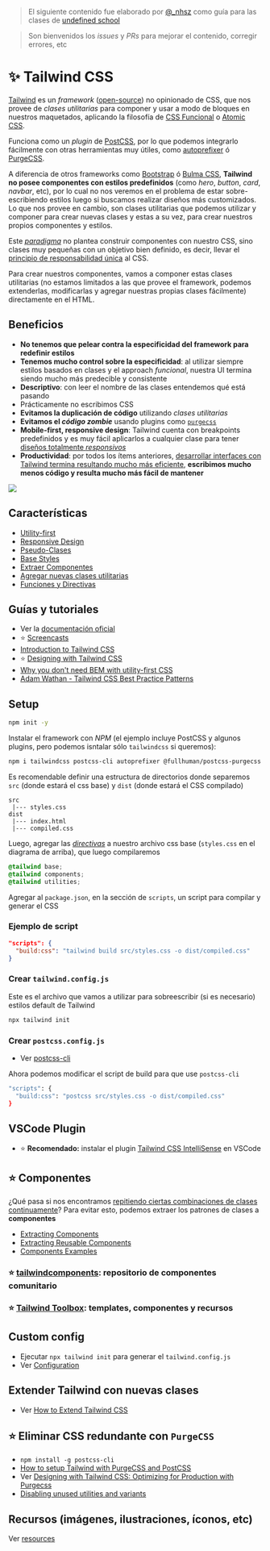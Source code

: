 > El siguiente contenido fue elaborado por [@_nhsz](https://twitter.com/_nhsz) como guía para las clases de [undefined school](https://twitter.com/undefinedSchool)

> Son bienvenidos los _issues_ y _PRs_ para mejorar el contenido, corregir errores, etc

# ✨ Tailwind CSS

[Tailwind](https://tailwindcss.com/) es un _framework_ ([open-source](https://github.com/tailwindcss/tailwindcss)) no opinionado de CSS, que nos provee de _clases utilitarias_ para componer y usar a modo de bloques en nuestros maquetados, aplicando la filosofía de [CSS Funcional](https://github.com/dwyl/learn-tachyons#functional-css-is) o [Atomic CSS](https://www.youtube.com/watch?v=PcrzsCdoFoY). 

Funciona como un _plugin_ de [PostCSS](https://www.youtube.com/watch?v=bJShpMC7xFM), por lo que podemos integrarlo fácilmente con otras herramientas muy útiles, como [autoprefixer](https://github.com/postcss/autoprefixer) ó [PurgeCSS](https://www.purgecss.com/).

A diferencia de otros frameworks como [Bootstrap](https://getbootstrap.com/) ó [Bulma CSS](https://bulma.io/), **Tailwind no posee componentes con estilos predefinidos** (como _hero_, _button_, _card_, _navbar_, etc), por lo cual no nos veremos en el problema de estar sobre-escribiendo estilos luego si buscamos realizar diseños más customizados. Lo que nos provee en cambio, son clases utilitarias que podemos utilizar y componer para crear nuevas clases y estas a su vez, para crear nuestros propios componentes y estilos.

Este [_paradigma_](https://css-tricks.com/lets-define-exactly-atomic-css/) no plantea construir componentes con nuestro CSS, sino clases muy pequeñas con un objetivo bien definido, es decir, llevar el [principio de responsabilidad única](https://en.wikipedia.org/wiki/Single_responsibility_principle) al CSS. 

Para crear nuestros componentes, vamos a componer estas clases utilitarias (no estamos limitados a las que provee el framework, podemos extenderlas, modificarlas y agregar nuestras propias clases fácilmente) directamente en el HTML.

## Beneficios

- **No tenemos que pelear contra la especificidad del framework para redefinir estilos**
- **Tenemos mucho control sobre la especificidad**: al utilizar siempre estilos basados en clases y el approach _funcional_, nuestra UI termina siendo mucho más predecible y consistente
- **Descriptivo**: con leer el nombre de las clases entendemos qué está pasando
- Prácticamente no escribimos CSS
- **Evitamos la duplicación de código** utilizando _clases utilitarias_
- **Evitamos el _código zombie_**  usando plugins como [`purgecss`](https://github.com/undefinedschool/notes-tailwind-css#%EF%B8%8F-eliminar-css-redundante-con-purgecss)
- **Mobile-first, responsive design**: Tailwind cuenta con breakpoints predefinidos y es muy fácil aplicarlos a cualquier clase para tener [diseños totalmente _responsivos_](https://tailwindcss.com/docs/responsive-design/)
- **Productividad**: por todos los ítems anteriores, [desarrollar interfaces con Tailwind termina resultando mucho más eficiente](https://medium.com/@johnpolacek/by-the-numbers-a-year-and-half-with-atomic-css-39d75b1263b4), **escribimos mucho menos código y resulta mucho más fácil de mantener**

![](https://i.imgur.com/KZQyZtF.png)

## Características

- [Utility-first](https://tailwindcss.com/docs/utility-first)
- [Responsive Design](https://tailwindcss.com/docs/responsive-design)
- [Pseudo-Clases](https://tailwindcss.com/docs/pseudo-class-variants)
- [Base Styles](https://tailwindcss.com/docs/adding-base-styles)
- [Extraer Componentes](https://tailwindcss.com/docs/extracting-components)
- [Agregar nuevas clases utilitarias](https://tailwindcss.com/docs/adding-new-utilities)
- [Funciones y Directivas](https://tailwindcss.com/docs/functions-and-directives)

## Guías y tutoriales

- Ver la [documentación oficial](https://tailwindcss.com/docs/installation)
- ⭐️ [Screencasts](https://tailwindcss.com/screencasts/)
- [Introduction to Tailwind CSS](https://www.youtube.com/watch?v=O3JhdXubAK8)
- ⭐️ [Designing with Tailwind CSS](https://www.youtube.com/playlist?list=PL7CcGwsqRpSM3w9BT_21tUU8JN2SnyckR)
- [Why you don't need BEM with utility-first CSS](https://www.youtube.com/watch?v=ab8RePo5ZYU)
- [Adam Wathan - Tailwind CSS Best Practice Patterns](https://www.youtube.com/watch?v=J_7_mnFSLDg)

## Setup

```bash
npm init -y
```

Instalar el framework con _NPM_ (el ejemplo incluye PostCSS y algunos plugins, pero podemos isntalar sólo `tailwindcss` si queremos):

```bash
npm i tailwindcss postcss-cli autoprefixer @fullhuman/postcss-purgecss cssnano
```

Es recomendable definir una estructura de directorios donde separemos `src` (donde estará el css base) y `dist` (donde estará el CSS compilado)

```
src
 |--- styles.css
dist
 |--- index.html
 |--- compiled.css
```

Luego, agregar las [_directivas_](https://tailwindcss.com/docs/functions-and-directives/) a nuestro archivo css base (`styles.css` en el diagrama de arriba), que luego compilaremos

```css
@tailwind base;
@tailwind components;
@tailwind utilities;
```

Agregar al `package.json`, en la sección de `scripts`, un script para compilar y generar el CSS

### Ejemplo de script

```json
"scripts": {
  "build:css": "tailwind build src/styles.css -o dist/compiled.css"
}
```

### Crear `tailwind.config.js`

Este es el archivo que vamos a utilizar para sobreescribir (si es necesario) estilos default de Tailwind

```bash
npx tailwind init
```

### Crear `postcss.config.js`

- Ver [postcss-cli](https://github.com/postcss/postcss-cli)

Ahora podemos modificar el script de build para que use `postcss-cli`

```bash
"scripts": {
  "build:css": "postcss src/styles.css -o dist/compiled.css"
}
```

## VSCode Plugin

- ⭐️ **Recomendado:** instalar el plugin [Tailwind CSS IntelliSense](https://marketplace.visualstudio.com/items?itemName=bradlc.vscode-tailwindcss) en VSCode

## ⭐️ Componentes

¿Qué pasa si nos encontramos [repitiendo ciertas combinaciones de clases continuamente](https://tailwindcss.com/docs/utility-first#maintainability-concerns)? Para evitar esto, podemos extraer los patrones de clases a **componentes**

- [Extracting Components](https://tailwindcss.com/docs/extracting-components/)
- [Extracting Reusable Components](https://tailwindcss.com/course/extracting-reusable-components/)
- [Components Examples](https://tailwindcss.com/components/)

### ⭐️ [tailwindcomponents](https://tailwindcomponents.com/): repositorio de componentes comunitario

### ⭐️ [Tailwind Toolbox](https://www.tailwindtoolbox.com/): templates, componentes y recursos

## Custom config

- Ejecutar `npx tailwind init` para generar el `tailwind.config.js`
- Ver [Configuration](https://tailwindcss.com/docs/configuration/)

## Extender Tailwind con nuevas clases

- Ver [How to Extend Tailwind CSS](https://www.youtube.com/watch?v=HVRnRp26_MQ)

## ⭐️ Eliminar CSS redundante con `PurgeCSS`

- `npm install -g postcss-cli`
- [How to setup Tailwind with PurgeCSS and PostCSS
](https://flaviocopes.com/tailwind-setup/)
- Ver [Designing with Tailwind CSS: Optimizing for Production with Purgecss
](https://www.youtube.com/watch?v=bhoDwo24K5Q)
- [Disabling unused utilities and variants](https://tailwindcss.com/docs/controlling-file-size#disabling-unused-utilities-and-variants)

## Recursos (imágenes, ilustraciones, íconos, etc)

Ver [resources](https://tailwindcss.com/resources/)
